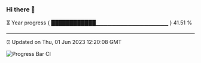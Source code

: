### Hi there 👋

⏳ Year progress { ████████████▁▁▁▁▁▁▁▁▁▁▁▁▁▁▁▁▁▁ } 41.51 %

---

⏰ Updated on Thu, 01 Jun 2023 12:20:08 GMT

![Progress Bar CI](https://github.com/liununu/liununu/workflows/Progress%20Bar%20CI/badge.svg)
